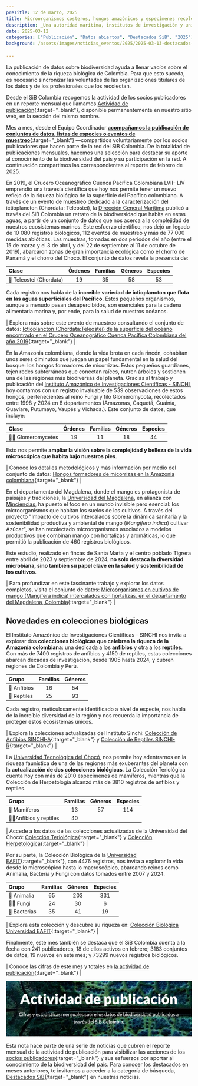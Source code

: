 ```yaml
---
preTitle: 12 de marzo, 2025
title: Microorganismos costeros, hongos amazónicos y especímenes recolectados entre los destacados de febrero
description: _Una autoridad marítima, institutos de investigación y universidades sobresalieron en febrero con la actualización de conjuntos de datos y colecciones biológicas._
date: 2025-03-12
categories: ["Publicación", "Datos abiertos", "Destacados SiB", "2025"]
background: /assets/images/noticias_eventos/2025/2025-03-13-destacados-febrero-2025.png

---
```


La publicación de datos sobre biodiversidad ayuda a llenar vacíos sobre el conocimiento de la riqueza biológica de Colombia. Para que esto suceda, es necesario sincronizar las voluntades de las organizaciones titulares de los datos y de los profesionales que los recolectan.

Desde el SiB Colombia recogemos la actividad de los socios publicadores en un reporte mensual que llamamos [Actividad de publicación](https://biodiversidad.co/comunidad/actividad-de-publicacion/){:target="_blank"}, disponible permanentemente en nuestro sitio web, en la sección del mismo nombre.

Mes a mes, desde el Equipo Coordinador **[acompañamos la publicación de conjuntos de datos, listas de especies o eventos de muestreo](https://biodiversidad.co/compartir/guia-para-publicar/)**{:target="_blank"} —compartidos voluntariamente por los socios publicadores que hacen parte de la red del SiB Colombia. De la totalidad de publicaciones mensuales, hacemos una selección para destacar su aporte al conocimiento de la biodiversidad del país y su participación en la red. A continuación compartimos las correspondientes al reporte de febrero de 2025.

En 2019, el Crucero Oceanográfico Cuenca Pacífica Colombiana LVII- LIV emprendió una travesía científica que hoy nos permite tener un nuevo reflejo de la riqueza biológica de la superficie del Pacífico colombiano. A través de un evento de muestreo dedicado a la caracterización del ictioplancton (Chordata: Teleostei), la [Dirección General Marítima](https://www.dimar.mil.co/) publicó a través del SiB Colombia un retrato de la biodiversidad que habita en estas aguas, a partir de un conjunto de datos que nos acerca a la complejidad de nuestros ecosistemas marinos. Este esfuerzo científico, nos dejó un legado de 10 080 registros biológicos, 112 eventos de muestreo y más de 77 000 medidas abióticas. Las muestras, tomadas en dos periodos del año (entre el 15 de marzo y el 3 de abril, y del 22 de septiembre al 11 de octubre de 2019), abarcaron zonas de gran importancia ecológica como el chorro de Panamá y el chorro del Chocó. El conjunto de datos revela la presencia de:

| **Clase** | **Órdenes** | **Familias** | **Géneros** | **Especies** |
|:---|:---:|:---:|:---:|:---:|
| 🌊 Teleostei (Chordata) | 19 | 35 | 58 | 53 |

Cada registro nos habla de la **increíble variedad de ictioplancton que flota en las aguas superficiales del Pacífico**. Estos pequeños organismos, aunque a menudo pasan desapercibidos, son esenciales para la cadena alimentaria marina y, por ende, para la salud de nuestros océanos.

| Explora más sobre este evento de muestreo consultando el conjunto de datos: [Ictioplancton (Chordata:Teleostei) de la superficie del océano encontrado en el Crucero Oceanográfico Cuenca Pacífica Colombiana del año 2019](https://biodiversidad.co/data/?datasetKey=0351c504-ba44-4ce7-b9ce-27b9109a8c8b){:target="_blank"} |

En la Amazonia colombiana, donde la vida brota en cada rincón, cohabitan unos seres diminutos que juegan un papel fundamental en la salud del bosque: los hongos formadores de micorrizas. Estos pequeños guardianes, tejen redes subterráneas que conectan raíces, nutren árboles y sostienen una de las regiones más biodiversas del planeta. Gracias al trabajo y publicación del [Instituto Amazónico de Investigaciones Científicas - SINCHI](https://sinchi.org.co/), hoy contamos con un registro invaluable de 539 observaciones de estos hongos, pertenecientes al reino Fungi y filo Glomeromycota, recolectados entre 1998 y 2024 en 8 departamentos (Amazonas, Caquetá, Guainía, Guaviare, Putumayo, Vaupés y Vichada.). Este conjunto de datos, que incluye:

| **Clase** | **Órdenes** | **Familias** | **Géneros** | **Especies** |
|:---|:---:|:---:|:---:|:---:|
| 🍄‍🟫 Glomeromycetes | 19 | 11 | 18 | 44 |

Esto nos permite **ampliar la visión sobre la complejidad y belleza de la vida microscópica que habita bajo nuestros pies**.

| Conoce los detalles metodológicos y más información por medio del conjunto de datos: [Hongos formadores de micorrizas en la Amazonia colombiana](https://biodiversidad.co/data/?datasetKey=feb767e5-21e6-4581-ba02-95e2922d1d39){:target="_blank"} |

En el departamento del Magdalena, donde el mango es protagonista de paisajes y tradiciones, la [Universidad del Magdalena](https://unimagdalena.edu.co/), en alianza con [Minciencias](https://minciencias.gov.co/), ha puesto el foco en un mundo invisible pero esencial: los microorganismos que habitan los suelos de los cultivos. A través del proyecto "Impacto de cultivos intercalados sobre la dinámica sanitaria y la sostenibilidad productiva y ambiental de mango (*Mangifera indica*) cultivar Azúcar", se han recolectado microorganismos asociados a modelos productivos que combinan mango con hortalizas y aromáticas, lo que permitió la publicación de 460 registros biológicos.

Este estudio, realizado en fincas de Santa Marta y el centro poblado Tigrera entre abril de 2023 y septiembre de 2024, **no solo destaca la diversidad microbiana, sino también su papel clave en la salud y sostenibilidad de los cultivos**.

| Para profundizar en este fascinante trabajo y explorar los datos completos, visita el conjunto de datos: [Microorganismos en cultivos de mango (Mangifera indica) intercalados con hortalizas, en el departamento del Magdalena, Colombia](https://biodiversidad.co/data/?datasetKey=a23f93ea-216b-47e1-bb31-cdab05525c0f){:target="_blank"} |

## Novedades en colecciones biológicas

El Instituto Amazónico de Investigaciones Científicas - SINCHI nos invita a explorar dos **colecciones biológicas que celebran la riqueza de la Amazonía colombiana**: una dedicada a los **anfibios** y otra a los **reptiles**. Con más de 7400 registros de anfibios y 4150 de reptiles, estas colecciones abarcan décadas de investigación, desde 1905 hasta 2024, y cubren regiones de Colombia y Perú.

| **Grupo** | **Familias** | **Géneros** |
|:---|:---:|:---:|
| 🐸 Anfibios | 16 | 54 | 
| 🦎 Reptiles | 25 | 93 |

Cada registro, meticulosamente identificado a nivel de especie, nos habla de la increíble diversidad de la región y nos recuerda la importancia de proteger estos ecosistemas únicos.

| Explora la colecciones actualizadas del Instituto Sinchi: [Colección de Anfibios SINCHI-A](http://doi.org/10.15472/sauer3){:target="_blank"} y [Colección de Reptiles SINCHI-R](http://doi.org/10.15472/0wasng){:target="_blank"} |	

La [Universidad Tecnológica del Chocó](https://utch.edu.co/nueva/), nos permite hoy adentrarnos en la riqueza faunística de una de las regiones más exuberantes del planeta con la **actualización de dos colecciones biológicas**. La  Colección Teriológica cuenta hoy con más de 2010 especímenes de mamíferos, mientras que la Colección de Herpetología alcanzó más de 3810 registros de anfibios y reptiles.  

| **Grupo** | **Familias** | **Géneros** | **Especies** |
|:---|:---:|:---:|:---:|
| 🐆  Mamíferos | 13 | 57 | 114 |
| 🐸🦎Anfibios y reptiles | 40 | | |

| Accede a los datos de las colecciones actualizadas de la Universidad del Chocó: [Colección Teriológica](http://doi.org/10.15472/nhehct){:target="_blank"} y [Colección Herpetológica](http://doi.org/10.15472/sz41lm){:target="_blank"} |

Por su parte, la Colección Biológica de la [Universidad EAFIT](https://www.eafit.edu.co){:target="_blank"}, con 4476 registros, nos invita a explorar la vida desde lo microscópico hasta lo macroscópico, abarcando reinos como Animalia, Bacteria y Fungi con datos tomados entre 2007 y 2024.

| **Grupo** | **Familias** | **Géneros** | **Especies** |
|:---|:---:|:---:|:---:|
| 🐾 Animalia | 65 | 203 | 331 |
| 🍄‍🟫 Fungi | 24 | 30 | 6 |
| 🦠 Bacterias | 35 | 41 | 19 |

| Explora esta colección y descubre su riqueza en: [Colección Biológica Universidad EAFIT](http://doi.org/10.15472/qecat1){:target="_blank"} |

Finalmente, este mes también se destaca que el SiB Colombia cuenta a la fecha con 241 publicadores, 18 de ellos activos en febrero; 3183 conjuntos de datos, 19 nuevos en este mes; y 73299 nuevos registros biológicos. 

| Conoce las cifras de este mes y totales en [la actividad de publicación](https://biodiversidad.co/comunidad/actividad-de-publicacion/){:target="_blank"} |

![Actividad de publicación](/assets/images/noticias_eventos/2025/banner-actividad-de-publicacion.png)

Esta nota hace parte de una serie de noticias que cubren el reporte mensual de la actividad de publicación para visibilizar las acciones de los [socios publicadores](https://biodiversidad.co/comunidad/socios-publicadores/){:target="_blank"} y sus esfuerzos por aportar al conocimiento de la biodiversidad del país. Para conocer los destacados en meses anteriores, te invitamos a acceder a la categoría de búsqueda, [Destacados SiB](https://biodiversidad.co/news/?category=Destacados+SiB){:target="_blank"}  en nuestras noticias.
